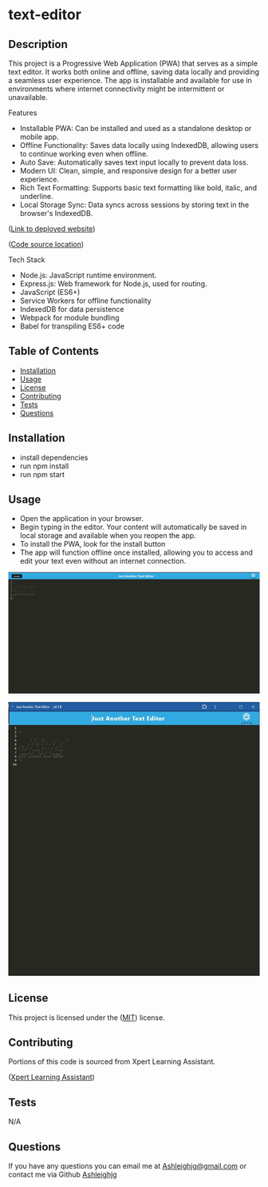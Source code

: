 # text-editor


## Description

This project is a Progressive Web Application (PWA) that serves as a simple text editor. It works both online and offline, saving data locally and providing a seamless user experience. The app is installable and available for use in environments where internet connectivity might be intermittent or unavailable.

Features
- Installable PWA: Can be installed and used as a standalone desktop or mobile app.
- Offline Functionality: Saves data locally using IndexedDB, allowing users to continue working even when offline.
- Auto Save: Automatically saves text input locally to prevent data loss.
- Modern UI: Clean, simple, and responsive design for a better user experience.
- Rich Text Formatting: Supports basic text formatting like bold, italic, and underline.
- Local Storage Sync: Data syncs across sessions by storing text in the browser's IndexedDB.

([Link to deployed website](https://text-editor-vkti.onrender.com/))

([Code source location](https://github.com/Ashleighjg/text-editor))

Tech Stack
- Node.js: JavaScript runtime environment.
- Express.js: Web framework for Node.js, used for routing.
- JavaScript (ES6+)
- Service Workers for offline functionality
- IndexedDB for data persistence
- Webpack for module bundling
- Babel for transpiling ES6+ code

## Table of Contents

- [Installation](#installation)
- [Usage](#usage)
- [License](#license)
- [Contributing](#contributing)
- [Tests](#tests)
- [Questions](#questions)

## Installation

- install dependencies
- run npm install
- run npm start


## Usage

- Open the application in your browser.
- Begin typing in the editor. Your content will automatically be saved in local storage and available when you reopen the app.
- To install the PWA, look for the install button
- The app will function offline once installed, allowing you to access and edit your text even without an internet connection.




![Shows app](./Pictures/JATE.JPG)

![Shows app installed](./Pictures/installedapp.JPG)



## License

This project is licensed under the ([MIT](https://opensource.org/licenses/MIT)) license.

## Contributing


Portions of this code is sourced from Xpert Learning Assistant.

([Xpert Learning Assistant](https://bootcampspot.instructure.com/courses/6022/external_tools/313))

## Tests

N/A

## Questions

If you have any questions you can email me at Ashleighjg@gmail.com or contact me via Github [Ashleighjg](https://github.com/Ashleighjg)